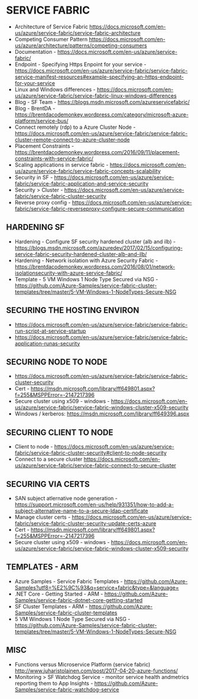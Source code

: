 # SERVICE FABRIC

* Architecture of Service Fabric <https://docs.microsoft.com/en-us/azure/service-fabric/service-fabric-architecture>
* Competing Consumer Pattern <https://docs.microsoft.com/en-us/azure/architecture/patterns/competing-consumers>
* Documentation - <https://docs.microsoft.com/en-us/azure/service-fabric/>
* Endpoint - Specifying Https Enpoint for your service - <https://docs.microsoft.com/en-us/azure/service-fabric/service-fabric-service-manifest-resources#example-specifying-an-https-endpoint-for-your-service>
* Linux and Windows differences - <https://docs.microsoft.com/en-us/azure/service-fabric/service-fabric-linux-windows-differences>
* Blog - SF Team - <https://blogs.msdn.microsoft.com/azureservicefabric/>
* Blog - BrentDA - <https://brentdacodemonkey.wordpress.com/category/microsoft-azure-platform/service-bus/>
* Connect remotely (rdp) to a Azure Cluster Node - <https://docs.microsoft.com/en-us/azure/service-fabric/service-fabric-cluster-remote-connect-to-azure-cluster-node>
* Placement Constraints - <https://brentdacodemonkey.wordpress.com/2016/09/11/placement-constraints-with-service-fabric/>
* Scaling applications in service fabric -  <https://docs.microsoft.com/en-us/azure/service-fabric/service-fabric-concepts-scalability>
* Security in SF - <https://docs.microsoft.com/en-us/azure/service-fabric/service-fabric-application-and-service-security>
* Security > Cluster - <https://docs.microsoft.com/en-us/azure/service-fabric/service-fabric-cluster-security>
* Reverse proxy config - <https://docs.microsoft.com/en-us/azure/service-fabric/service-fabric-reverseproxy-configure-secure-communication>

## HARDENING SF

* Hardening - Configure SF security hardened cluster (alb and ilb) - https://blogs.msdn.microsoft.com/azuredev/2017/02/15/configuring-service-fabric-security-hardened-cluster-alb-and-ilb/
* Hardening - Network isolation with Azure Security Fabric - https://brentdacodemonkey.wordpress.com/2016/08/01/network-isolationsecurity-with-azure-service-fabric/
* Template - 5 VM Windows 1 Node Type Secured via NSG - https://github.com/Azure-Samples/service-fabric-cluster-templates/tree/master/5-VM-Windows-1-NodeTypes-Secure-NSG

## SECURING THE HOSTING ENVIRON

* https://docs.microsoft.com/en-us/azure/service-fabric/service-fabric-run-script-at-service-startup
* https://docs.microsoft.com/en-us/azure/service-fabric/service-fabric-application-runas-security

## SECURING NODE TO NODE

* https://docs.microsoft.com/en-us/azure/service-fabric/service-fabric-cluster-security
* Cert - https://msdn.microsoft.com/library/ff649801.aspx?f=255&MSPPError=-2147217396
* Secure cluster using x509 - windows - https://docs.microsoft.com/en-us/azure/service-fabric/service-fabric-windows-cluster-x509-security
* Windows / kerberos: https://msdn.microsoft.com/library/ff649396.aspx

## SECURING CLIENT TO NODE

* Client to node - https://docs.microsoft.com/en-us/azure/service-fabric/service-fabric-cluster-security#client-to-node-security
* Connect to a secure cluster https://docs.microsoft.com/en-us/azure/service-fabric/service-fabric-connect-to-secure-cluster

## SECURING VIA CERTS

* SAN subject atlernative node generation - https://support.microsoft.com/en-us/help/931351/how-to-add-a-subject-alternative-name-to-a-secure-ldap-certificate
* Manage cluster certs - https://docs.microsoft.com/en-us/azure/service-fabric/service-fabric-cluster-security-update-certs-azure
* Cert - https://msdn.microsoft.com/library/ff649801.aspx?f=255&MSPPError=-2147217396
* Secure cluster using x509 - windows - https://docs.microsoft.com/en-us/azure/service-fabric/service-fabric-windows-cluster-x509-security

## TEMPLATES - ARM

* Azure Samples - Service Fabric Templates - <https://github.com/Azure-Samples?utf8=%E2%9C%93&q=service+fabric&type=&language=>
* .NET Core - Getting Started - ARM - https://github.com/Azure-Samples/service-fabric-dotnet-core-getting-started
* SF Cluster Templates - ARM - https://github.com/Azure-Samples/service-fabric-cluster-templates
* 5 VM Windows 1 Node Type Secured via NSG - <https://github.com/Azure-Samples/service-fabric-cluster-templates/tree/master/5-VM-Windows-1-NodeTypes-Secure-NSG>

## MISC

* Functions versus Microservice Platform (service fabric) <http://www.juharistolainen.com/post/2017-04-20-azure-functions/>
* Monitoring > SF Watchdog Service - monitor service health andmetrics reporting them to App Insights - https://github.com/Azure-Samples/service-fabric-watchdog-service
